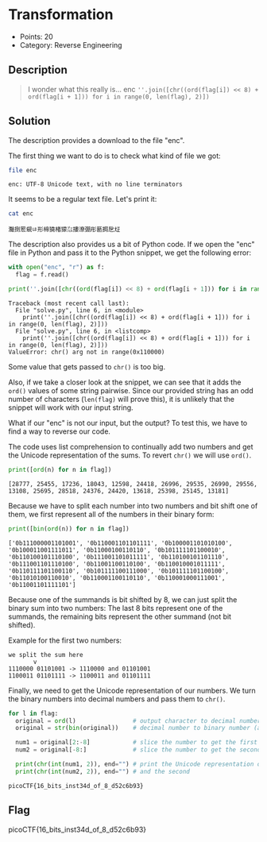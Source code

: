 # Transformation

* Points: 20
* Category: Reverse Engineering

## Description

> I wonder what this really is... enc `''.join([chr((ord(flag[i]) << 8) + ord(flag[i + 1])) for i in range(0, len(flag), 2)])`

## Solution

The description provides a download to the file "enc".

The first thing we want to do is to check what kind of file we got:

```sh
file enc
```

```
enc: UTF-8 Unicode text, with no line terminators
```

It seems to be a regular text file. Let's print it:

```sh
cat enc
```

```
灩捯䍔䙻ㄶ形楴獟楮獴㌴摟潦弸彤㔲挶戹㍽
```

The description also provides us a bit of Python code. If we open the "enc" file in Python and pass it to the Python snippet, we get the following error:

```python
with open("enc", "r") as f:
  flag = f.read()

print(''.join([chr((ord(flag[i]) << 8) + ord(flag[i + 1])) for i in range(0, len(flag), 2)]))
```

```
Traceback (most recent call last):
  File "solve.py", line 6, in <module>
    print(''.join([chr((ord(flag[i]) << 8) + ord(flag[i + 1])) for i in range(0, len(flag), 2)]))
  File "solve.py", line 6, in <listcomp>
    print(''.join([chr((ord(flag[i]) << 8) + ord(flag[i + 1])) for i in range(0, len(flag), 2)]))
ValueError: chr() arg not in range(0x110000)
```

Some value that gets passed to `chr()` is too big.

Also, if we take a closer look at the snippet, we can see that it adds the `ord()` values of some string pairwise. Since our provided string has an odd number of characters (`len(flag)` will prove this), it is unlikely that the snippet will work with our input string.

What if our "enc" is not our input, but the output? To test this, we have to find a way to reverse our code.

The code uses list comprehension to continually add two numbers and get the Unicode representation of the sums. To revert `chr()` we will use `ord()`.

```python
print([ord(n) for n in flag])
```

```
[28777, 25455, 17236, 18043, 12598, 24418, 26996, 29535, 26990, 29556, 13108, 25695, 28518, 24376, 24420, 13618, 25398, 25145, 13181]
```

Because we have to split each number into two numbers and bit shift one of them, we first represent all of the numbers in their binary form:

```python
print([bin(ord(n)) for n in flag])
```

```
['0b111000001101001', '0b110001101101111', '0b100001101010100', '0b100011001111011', '0b11000100110110', '0b101111101100010', '0b110100101110100', '0b111001101011111', '0b110100101101110', '0b111001101110100', '0b11001100110100', '0b110010001011111', '0b110111101100110', '0b101111100111000', '0b101111101100100', '0b11010100110010', '0b110001100110110', '0b110001000111001', '0b11001101111101']
```

Because one of the summands is bit shifted by 8, we can just split the binary sum into two numbers: The last 8 bits represent one of the summands, the remaining bits represent the other summand (not bit shifted).

Example for the first two numbers:

```
we split the sum here
       v
1110000 01101001 -> 1110000 and 01101001
1100011 01101111 -> 1100011 and 01101111
```

Finally, we need to get the Unicode representation of our numbers. We turn the binary numbers into decimal numbers and pass them to `chr()`.

```python
for l in flag:
  original = ord(l)                # output character to decimal number
  original = str(bin(original))    # decimal number to binary number (as a string, so we can split the number easily)

  num1 = original[2:-8]            # slice the number to get the first summand (and omit the "0b" from the start of the string)
  num2 = original[-8:]             # slice the number to get the second summand

  print(chr(int(num1, 2)), end="") # print the Unicode representation of the first summand
  print(chr(int(num2, 2)), end="") # and the second
```

```
picoCTF{16_bits_inst34d_of_8_d52c6b93}
```

## Flag

picoCTF{16_bits_inst34d_of_8_d52c6b93}
